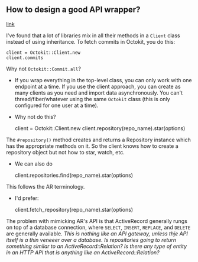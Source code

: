 ## How to design a good API wrapper?
[link](http://www.reddit.com/r/ruby/comments/2nru6m/how_to_design_a_good_api_wrapper/)

I've found that a lot of libraries mix in all their methods in a `Client` class instead of using inheritance. To fetch commits in Octokit, you do this:

    client = Octokit::Client.new
    client.commits

Why not `Octokit::Commit.all`?

- If you wrap everything in the top-level class, you can only work with one endpoint at a time. If you use the client approach, you can create as many clients as you need and import data asynchronously. You can't thread/fiber/whatever using the same `Octokit` class (this is only configured for one user at a time).

- Why not do this?

    client = Octokit::Client.new
    client.repository(repo_name).star(options)

The `#repository()` method creates and returns a Repository instance which has the appropriate methods on it. So the client knows how to create a repository object but not how to star, watch, etc.

- We can also do

    client.repositories.find(repo_name).star(options)

This follows the AR terminology.

- I'd prefer:

    client.fetch_repository(repo_name).star(options)

The problem with mimicking AR's API is that ActiveRecord generally rungs on top of a database connection, where `SELECT`, `INSERT`, `REPLACE`, and `DELETE` are generally available. *This is nothing like an API gateway, unless thje API itself is a thin veneeer over a database. Is repositories going to return something similar to an ActiveRecord::Relation? Is there any type of entity in an HTTP API that is anything like an ActiveRecord::Relation?*
